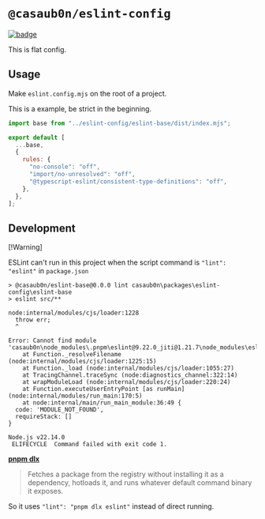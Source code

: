 # `@casaub0n/eslint-config`

[![badge](https://img.shields.io/badge/ESLint-3A33D1?logo=eslint)](https://eslint.org/docs/latest/use/configure/)

This is flat config.

## Usage

Make `eslint.config.mjs` on the root of a project.

This is a example, be strict in the beginning.

```js
import base from "../eslint-config/eslint-base/dist/index.mjs";

export default [
  ...base,
  {
    rules: {
      "no-console": "off",
      "import/no-unresolved": "off",
      "@typescript-eslint/consistent-type-definitions": "off",
    },
  },
];
```

## Development

[!Warning]

ESLint can't run in this project when the script command is `"lint": "eslint"` in `package.json`

```console
> @casaub0n/eslint-base@0.0.0 lint casaub0n\packages\eslint-config\eslint-base
> eslint src/**

node:internal/modules/cjs/loader:1228
  throw err;
  ^

Error: Cannot find module 'casaub0n\node_modules\.pnpm\eslint@9.22.0_jiti@1.21.7\node_modules\eslint\bin\eslint.js'
    at Function._resolveFilename (node:internal/modules/cjs/loader:1225:15)
    at Function._load (node:internal/modules/cjs/loader:1055:27)
    at TracingChannel.traceSync (node:diagnostics_channel:322:14)
    at wrapModuleLoad (node:internal/modules/cjs/loader:220:24)
    at Function.executeUserEntryPoint [as runMain] (node:internal/modules/run_main:170:5)
    at node:internal/main/run_main_module:36:49 {
  code: 'MODULE_NOT_FOUND',
  requireStack: []
}

Node.js v22.14.0
 ELIFECYCLE  Command failed with exit code 1.
```

[**pnpm dlx**](https://pnpm.io/cli/dlx)

> Fetches a package from the registry without installing it as a dependency, hotloads it, and runs whatever default command binary it exposes.

So it uses `"lint": "pnpm dlx eslint"` instead of direct running.
